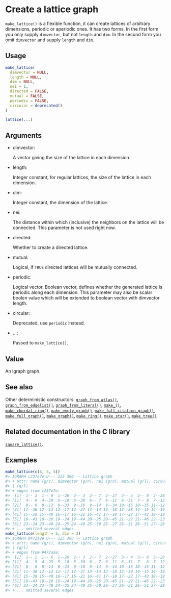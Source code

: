 # Create a lattice graph

`make_lattice()` is a flexible function, it can create lattices of
arbitrary dimensions, periodic or aperiodic ones. It has two forms. In
the first form you only supply `dimvector`, but not `length` and `dim`.
In the second form you omit `dimvector` and supply `length` and `dim`.

## Usage

``` r
make_lattice(
  dimvector = NULL,
  length = NULL,
  dim = NULL,
  nei = 1,
  directed = FALSE,
  mutual = FALSE,
  periodic = FALSE,
  circular = deprecated()
)

lattice(...)
```

## Arguments

- dimvector:

  A vector giving the size of the lattice in each dimension.

- length:

  Integer constant, for regular lattices, the size of the lattice in
  each dimension.

- dim:

  Integer constant, the dimension of the lattice.

- nei:

  The distance within which (inclusive) the neighbors on the lattice
  will be connected. This parameter is not used right now.

- directed:

  Whether to create a directed lattice.

- mutual:

  Logical, if `TRUE` directed lattices will be mutually connected.

- periodic:

  Logical vector, Boolean vector, defines whether the generated lattice
  is periodic along each dimension. This parameter may also be scalar
  boolen value which will be extended to boolean vector with dimvector
  length.

- circular:

  Deprecated, use `periodic` instead.

- ...:

  Passed to `make_lattice()`.

## Value

An igraph graph.

## See also

Other deterministic constructors:
[`graph_from_atlas()`](https://r.igraph.org/reference/graph_from_atlas.md),
[`graph_from_edgelist()`](https://r.igraph.org/reference/graph_from_edgelist.md),
[`graph_from_literal()`](https://r.igraph.org/reference/graph_from_literal.md),
[`make_()`](https://r.igraph.org/reference/make_.md),
[`make_chordal_ring()`](https://r.igraph.org/reference/make_chordal_ring.md),
[`make_empty_graph()`](https://r.igraph.org/reference/make_empty_graph.md),
[`make_full_citation_graph()`](https://r.igraph.org/reference/make_full_citation_graph.md),
[`make_full_graph()`](https://r.igraph.org/reference/make_full_graph.md),
[`make_graph()`](https://r.igraph.org/reference/make_graph.md),
[`make_ring()`](https://r.igraph.org/reference/make_ring.md),
[`make_star()`](https://r.igraph.org/reference/make_star.md),
[`make_tree()`](https://r.igraph.org/reference/make_tree.md)

## Related documentation in the C library

[`square_lattice()`](https://igraph.org/c/html/latest/igraph-Generators.html#igraph_square_lattice).

## Examples

``` r
make_lattice(c(5, 5, 5))
#> IGRAPH c237e7e U--- 125 300 -- Lattice graph
#> + attr: name (g/c), dimvector (g/n), nei (g/n), mutual (g/l), circular
#> | (g/l)
#> + edges from c237e7e:
#>  [1]  1-- 2  1-- 6  1--26  2-- 3  2-- 7  2--27  3-- 4  3-- 8  3--28  4-- 5
#> [11]  4-- 9  4--29  5--10  5--30  6-- 7  6--11  6--31  7-- 8  7--12  7--32
#> [21]  8-- 9  8--13  8--33  9--10  9--14  9--34 10--15 10--35 11--12 11--16
#> [31] 11--36 12--13 12--17 12--37 13--14 13--18 13--38 14--15 14--19 14--39
#> [41] 15--20 15--40 16--17 16--21 16--41 17--18 17--22 17--42 18--19 18--23
#> [51] 18--43 19--20 19--24 19--44 20--25 20--45 21--22 21--46 22--23 22--47
#> [61] 23--24 23--48 24--25 24--49 25--50 26--27 26--31 26--51 27--28 27--32
#> + ... omitted several edges
make_lattice(length = 5, dim = 3)
#> IGRAPH 9472a2e U--- 125 300 -- Lattice graph
#> + attr: name (g/c), dimvector (g/n), nei (g/n), mutual (g/l), circular
#> | (g/l)
#> + edges from 9472a2e:
#>  [1]  1-- 2  1-- 6  1--26  2-- 3  2-- 7  2--27  3-- 4  3-- 8  3--28  4-- 5
#> [11]  4-- 9  4--29  5--10  5--30  6-- 7  6--11  6--31  7-- 8  7--12  7--32
#> [21]  8-- 9  8--13  8--33  9--10  9--14  9--34 10--15 10--35 11--12 11--16
#> [31] 11--36 12--13 12--17 12--37 13--14 13--18 13--38 14--15 14--19 14--39
#> [41] 15--20 15--40 16--17 16--21 16--41 17--18 17--22 17--42 18--19 18--23
#> [51] 18--43 19--20 19--24 19--44 20--25 20--45 21--22 21--46 22--23 22--47
#> [61] 23--24 23--48 24--25 24--49 25--50 26--27 26--31 26--51 27--28 27--32
#> + ... omitted several edges
```
